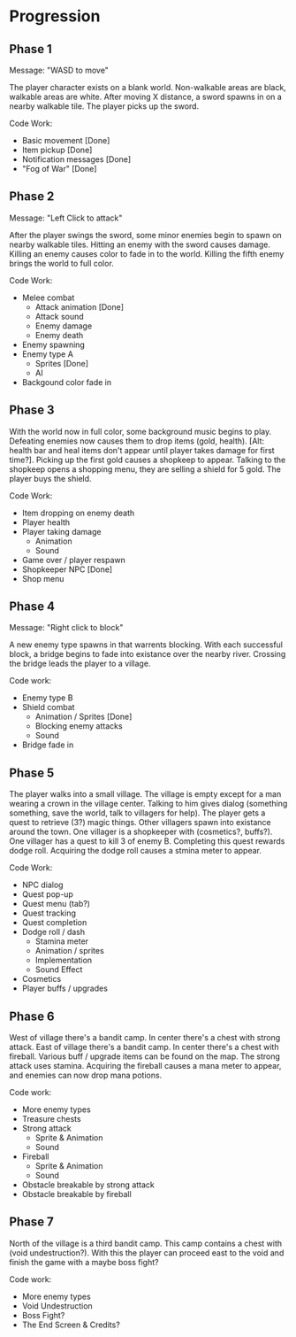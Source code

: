 # Progression

## Phase 1

Message: "WASD to move"

The player character exists on a blank world. Non-walkable areas are black, walkable areas are
white. After moving X distance, a sword spawns in on a nearby walkable tile. The player picks
up the sword.

Code Work:

*   Basic movement [Done]
*   Item pickup [Done]
*   Notification messages [Done]
*   "Fog of War" [Done]

## Phase 2

Message: "Left Click to attack"

After the player swings the sword, some minor enemies begin to spawn on nearby walkable tiles.
Hitting an enemy with the sword causes damage. Killing an enemy causes color to fade in
to the world. Killing the fifth enemy brings the world to full color.

Code Work:

*   Melee combat
    *   Attack animation [Done]
    *   Attack sound
    *   Enemy damage
    *   Enemy death
*   Enemy spawning
*   Enemy type A
    *   Sprites [Done]
    *   AI
*   Backgound color fade in

## Phase 3

With the world now in full color, some background music begins to play. Defeating enemies now
causes them to drop items (gold, health). [Alt: health bar and heal items don't appear until
player takes damage for first time?]. Picking up the first gold causes a shopkeep to appear.
Talking to the shopkeep opens a shopping menu, they are selling a shield for 5 gold. The
player buys the shield.

Code Work:

*   Item dropping on enemy death
*   Player health
*   Player taking damage
    *   Animation
    *   Sound
*   Game over / player respawn
*   Shopkeeper NPC [Done]
*   Shop menu

## Phase 4

Message: "Right click to block"

A new enemy type spawns in that warrents blocking. With each successful block, a bridge begins
to fade into existance over the nearby river. Crossing the bridge leads the player to a village.

Code work:

*   Enemy type B
*   Shield combat
    *   Animation / Sprites [Done]
    *   Blocking enemy attacks
    *   Sound
*   Bridge fade in

## Phase 5

The player walks into a small village. The village is empty except for a man wearing a crown in
the village center. Talking to him gives dialog (something something, save the world, talk to
villagers for help). The player gets a quest to retrieve (3?) magic things. Other villagers spawn
into existance around the town. One villager is a shopkeeper with (cosmetics?, buffs?). One
villager has a quest to kill 3 of enemy B. Completing this quest rewards dodge roll. Acquiring
the dodge roll causes a stmina meter to appear.

Code Work:

*   NPC dialog
*   Quest pop-up
*   Quest menu (tab?)
*   Quest tracking
*   Quest completion
*   Dodge roll / dash
    *   Stamina meter
    *   Animation / sprites
    *   Implementation
    *   Sound Effect
*   Cosmetics
*   Player buffs / upgrades

## Phase 6

West of village there's a bandit camp. In center there's a chest with strong attack. East of village
there's a bandit camp. In center there's a chest with fireball. Various buff / upgrade items can be
found on the map. The strong attack uses stamina. Acquiring the fireball causes a mana meter to appear,
and enemies can now drop mana potions.

Code work:

*   More enemy types
*   Treasure chests
*   Strong attack
    *   Sprite & Animation
    *   Sound
*   Fireball
    *   Sprite & Animation
    *   Sound
*   Obstacle breakable by strong attack
*   Obstacle breakable by fireball

## Phase 7

North of the village is a third bandit camp. This camp contains a chest with (void undestruction?).
With this the player can proceed east to the void and finish the game with a maybe boss fight?

Code work: 

*   More enemy types
*   Void Undestruction
*   Boss Fight?
*   The End Screen & Credits?
